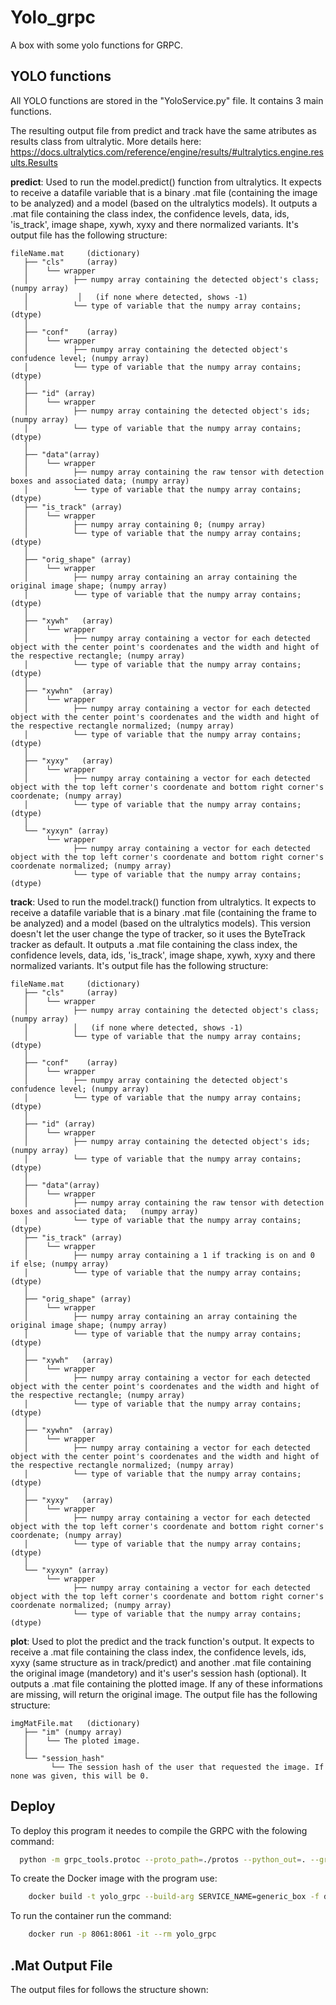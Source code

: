 # Yolo_grpc

A box with some yolo functions for GRPC.

## YOLO functions

All YOLO functions are stored in the "YoloService.py" file. It contains 3 main functions. 

The resulting output file from predict and track have the same atributes as results class from ultralytic. More details here: https://docs.ultralytics.com/reference/engine/results/#ultralytics.engine.results.Results

**predict**:
Used to run the model.predict() function from ultralytics. It expects to receive a datafile variable that is a binary .mat file (containing the image to be analyzed) and a model (based on the ultralytics models). It outputs a .mat file containing the class index, the confidence levels, data, ids, 'is_track', image shape, xywh, xyxy and there normalized variants.
It's output file has the following structure:

```
fileName.mat 	 (dictionary)
   ├── "cls"	 (array)
   │    └── wrapper
   │  	      ├── numpy array containing the detected object's class; (numpy array)
   │           │   (if none where detected, shows -1)
   │  	      └── type of variable that the numpy array contains; (dtype)
   │
   ├── "conf"	 (array)
   │    └── wrapper
   │  	      ├── numpy array containing the detected object's confudence level; (numpy array)
   │  	      └── type of variable that the numpy array contains; (dtype)
   │
   ├── "id"	(array)
   │    └── wrapper
   │  	      ├── numpy array containing the detected object's ids; (numpy array)
   │  	      └── type of variable that the numpy array contains; (dtype)
   │
   ├── "data"(array)
   │    └── wrapper
   │  	      ├── numpy array containing the raw tensor with detection boxes and associated data; (numpy array)
   │  	      └── type of variable that the numpy array contains; (dtype)
   ├── "is_track" (array)
   │    └── wrapper
   │  	      ├── numpy array containing 0; (numpy array)
   │  	      └── type of variable that the numpy array contains; (dtype)
   │
   ├── "orig_shape"	(array)
   │    └── wrapper
   │  	      ├── numpy array containing an array containing the original image shape; (numpy array)
   │  	      └── type of variable that the numpy array contains; (dtype)
   │
   ├── "xywh"	(array)
   │    └── wrapper
   │  	      ├── numpy array containing a vector for each detected object with the center point's coordenates and the width and hight of the respective rectangle; (numpy array)
   │  	      └── type of variable that the numpy array contains; (dtype)
   │
   ├── "xywhn"	(array)
   │    └── wrapper
   │  	      ├── numpy array containing a vector for each detected object with the center point's coordenates and the width and hight of the respective rectangle normalized; (numpy array)
   │  	      └── type of variable that the numpy array contains; (dtype)
   │
   ├── "xyxy"	(array)
   │    └── wrapper
   │  	      ├── numpy array containing a vector for each detected object with the top left corner's coordenate and bottom right corner's coordenate; (numpy array)
   │  	      └── type of variable that the numpy array contains; (dtype)
   │
   └── "xyxyn" (array)
        └── wrapper
              ├── numpy array containing a vector for each detected object with the top left corner's coordenate and bottom right corner's coordenate normalized; (numpy array)
              └── type of variable that the numpy array contains; (dtype)
```

**track**:
Used to run the model.track() function from ultralytics. It expects to receive a datafile variable that is a binary .mat file (containing the frame to be analyzed) and a model (based on the ultralytics models). This version doesn't let the user change the type of tracker, so it uses the ByteTrack tracker as default. It outputs a .mat file containing the class index, the confidence levels, data, ids, 'is_track', image shape, xywh, xyxy and there normalized variants. 
It's output file has the following structure:

```
fileName.mat 	 (dictionary)
   ├── "cls"	 (array)
   │    └── wrapper
   │  	      ├── numpy array containing the detected object's class; (numpy array)
   │          │   (if none where detected, shows -1)
   │  	      └── type of variable that the numpy array contains; (dtype)
   │
   ├── "conf"	 (array)
   │    └── wrapper
   │  	      ├── numpy array containing the detected object's confudence level; (numpy array)
   │  	      └── type of variable that the numpy array contains; (dtype)
   │
   ├── "id"	(array)
   │    └── wrapper
   │  	      ├── numpy array containing the detected object's ids; (numpy array)
   │  	      └── type of variable that the numpy array contains; (dtype)
   │
   ├── "data"(array)
   │    └── wrapper
   │  	      ├── numpy array containing the raw tensor with detection boxes and associated data;	(numpy array)
   │  	      └── type of variable that the numpy array contains; (dtype)
   ├── "is_track" (array)
   │    └── wrapper
   │  	      ├── numpy array containing a 1 if tracking is on and 0 if else; (numpy array)
   │  	      └── type of variable that the numpy array contains; (dtype)
   │
   ├── "orig_shape"	(array)
   │    └── wrapper
   │  	      ├── numpy array containing an array containing the original image shape; (numpy array)
   │  	      └── type of variable that the numpy array contains; (dtype)
   │
   ├── "xywh"	(array)
   │    └── wrapper
   │  	      ├── numpy array containing a vector for each detected object with the center point's coordenates and the width and hight of the respective rectangle; (numpy array)
   │  	      └── type of variable that the numpy array contains; (dtype)
   │
   ├── "xywhn"	(array)
   │    └── wrapper
   │  	      ├── numpy array containing a vector for each detected object with the center point's coordenates and the width and hight of the respective rectangle normalized; (numpy array)
   │  	      └── type of variable that the numpy array contains; (dtype)
   │
   ├── "xyxy"	(array)
   │    └── wrapper
   │  	      ├── numpy array containing a vector for each detected object with the top left corner's coordenate and bottom right corner's coordenate; (numpy array)
   │  	      └── type of variable that the numpy array contains; (dtype)
   │
   └── "xyxyn" (array)
        └── wrapper
              ├── numpy array containing a vector for each detected object with the top left corner's coordenate and bottom right corner's coordenate normalized; (numpy array)
              └── type of variable that the numpy array contains; (dtype)
```

**plot**:
Used to plot the predict and the track function's output. It expects to receive a .mat file containing the class index, the confidence levels, ids, xyxy (same structure as in track/predict) and another .mat file containing the original image (mandetory) and it's user's session hash (optional). It outputs a .mat file containing the plotted image. If any of these informations are missing, will return the original image.
The output file has the following structure:

```
imgMatFile.mat 	 (dictionary)
   ├── "im" (numpy array)
   │    └── The ploted image.
   │
   └── "session_hash"
         └── The session hash of the user that requested the image. If none was given, this will be 0.
```

## Deploy

To deploy this program it needes to compile the GRPC with the folowing command:

```bash
  python -m grpc_tools.protoc --proto_path=./protos --python_out=. --grpc_python_out=. generic_box.proto
```
To create the Docker image with the program use:

```bash
    docker build -t yolo_grpc --build-arg SERVICE_NAME=generic_box -f docker/Dockerfile .
```

To run the container run the command:

```bash
    docker run -p 8061:8061 -it --rm yolo_grpc
```


## .Mat Output File

The output files for  follows the structure shown:

